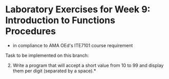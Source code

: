 # Laboratory Exercises for Week 9: Introduction to Functions Procedures
- in compliance to AMA OEd's ITE7101 course requirement

Task to be implemented on this branch:

2. Write a program that will accept a short value from 10 to 99 and display them per digit (separated by a space).*
